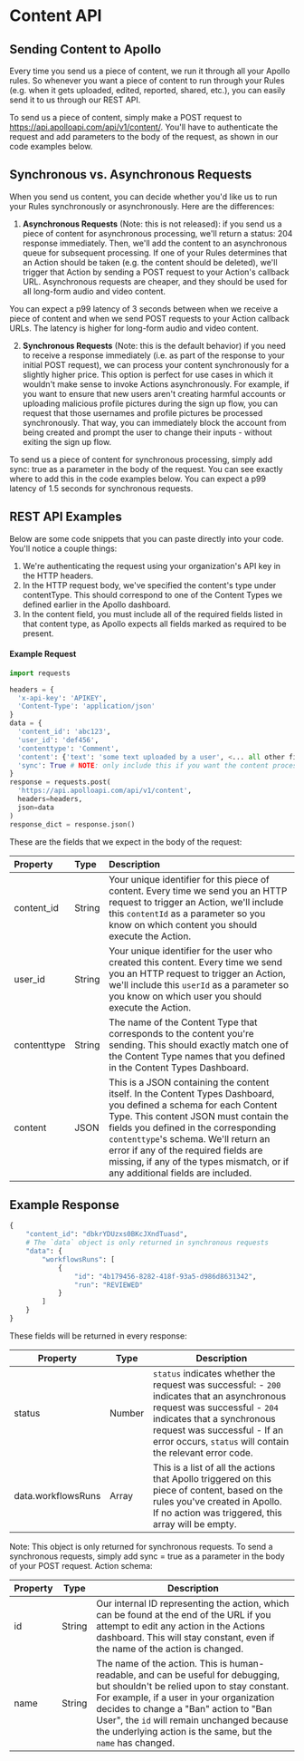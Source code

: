 # Content API

## Sending Content to Apollo

Every time you send us a piece of content, we run it through all your Apollo rules. So whenever you want a piece of content to run through your Rules (e.g. when it gets uploaded, edited, reported, shared, etc.), you can easily send it to us through our REST API.

To send us a piece of content, simply make a POST request to https://api.apolloapi.com/api/v1/content/. You'll have to authenticate the request and add parameters to the body of the request, as shown in our code examples below.

## Synchronous vs. Asynchronous Requests

When you send us content, you can decide whether you'd like us to run your Rules synchronously or asynchronously. Here are the differences:

1. **Asynchronous Requests** (Note: this is not released): if you send us a piece of content for asynchronous processing, we'll return a status: 204 response immediately. Then, we'll add the content to an asynchronous queue for subsequent processing. If one of your Rules determines that an Action should be taken (e.g. the content should be deleted), we'll trigger that Action by sending a POST request to your Action's callback URL. Asynchronous requests are cheaper, and they should be used for all long-form audio and video content.

You can expect a p99 latency of 3 seconds between when we receive a piece of content and when we send POST requests to your Action callback URLs. The latency is higher for long-form audio and video content.

2. **Synchronous Requests** (Note: this is the default behavior) if you need to receive a response immediately (i.e. as part of the response to your initial POST request), we can process your content synchronously for a slightly higher price. This option is perfect for use cases in which it wouldn't make sense to invoke Actions asynchronously. For example, if you want to ensure that new users aren't creating harmful accounts or uploading malicious profile pictures during the sign up flow, you can request that those usernames and profile pictures be processed synchronously. That way, you can immediately block the account from being created and prompt the user to change their inputs - without exiting the sign up flow.

To send us a piece of content for synchronous processing, simply add sync: true as a parameter in the body of the request. You can see exactly where to add this in the code examples below.
You can expect a p99 latency of 1.5 seconds for synchronous requests.

## REST API Examples

Below are some code snippets that you can paste directly into your code. You'll notice a couple things:

1. We're authenticating the request using your organization's API key in the HTTP headers.
2. In the HTTP request body, we've specified the content's type under contentType. This should correspond to one of the Content Types we defined earlier in the Apollo dashboard.
3. In the content field, you must include all of the required fields listed in that content type, as Apollo expects all fields marked as required to be present.

#### Example Request

```python
import requests

headers = {
  'x-api-key': 'APIKEY',
  'Content-Type': 'application/json'
}
data = {
  'content_id': 'abc123',
  'user_id': 'def456',
  'contenttype': 'Comment',
  'content': {'text': 'some text uploaded by a user', <... all other fields in your 'Comment' content type>},
  'sync': True # NOTE: only include this if you want the content processed synchronously [default]
}
response = requests.post(
  'https://api.apolloapi.com/api/v1/content',
  headers=headers,
  json=data
)
response_dict = response.json()
```

These are the fields that we expect in the body of the request:

| Property    | Type   | Description                                                                                                                                                                                                                                                                                                                                                           |
| :---------- | :----- | :-------------------------------------------------------------------------------------------------------------------------------------------------------------------------------------------------------------------------------------------------------------------------------------------------------------------------------------------------------------------- |
| content_id  | String | Your unique identifier for this piece of content. Every time we send you an HTTP request to trigger an Action, we'll include this `contentId` as a parameter so you know on which content you should execute the Action.                                                                                                                                              |
| user_id     | String | Your unique identifier for the user who created this content. Every time we send you an HTTP request to trigger an Action, we'll include this `userId` as a parameter so you know on which user you should execute the Action.                                                                                                                                        |
| contenttype | String | The name of the Content Type that corresponds to the content you're sending. This should exactly match one of the Content Type names that you defined in the Content Types Dashboard.                                                                                                                                                                                 |
| content     | JSON   | This is a JSON containing the content itself. In the Content Types Dashboard, you defined a schema for each Content Type. This content JSON must contain the fields you defined in the corresponding `contenttype`'s schema. We'll return an error if any of the required fields are missing, if any of the types mismatch, or if any additional fields are included. |

## Example Response

```python
{
    "content_id": "dbkrYDUzxs0BKcJXndTuasd",
    # The `data` object is only returned in synchronous requests
    "data": {
        "workflowsRuns": [
            {
                "id": "4b179456-8282-418f-93a5-d986d8631342",
                "run": "REVIEWED"
            }
        ]
    }
}
```

These fields will be returned in every response:

| Property              | Type   | Description                                                                                                                                                                                                                                           |
| --------------------- | ------ | ----------------------------------------------------------------------------------------------------------------------------------------------------------------------------------------------------------------------------------------------------- |
| status                | Number | `status` indicates whether the request was successful: - `200` indicates that an asynchronous request was successful - `204` indicates that a synchronous request was successful - If an error occurs, `status` will contain the relevant error code. |
| data.workflowsRuns | Array  | This is a list of all the actions that Apollo triggered on this piece of content, based on the rules you've created in Apollo. If no action was triggered, this array will be empty.                                                                  |

Note: This object is only returned for synchronous requests. To send a synchronous requests, simply add sync = true as a parameter in the body of your POST request.
Action schema:

| Property | Type   | Description                                                                                                                                                                                                                                                                                                                       |
| -------- | ------ | --------------------------------------------------------------------------------------------------------------------------------------------------------------------------------------------------------------------------------------------------------------------------------------------------------------------------------- |
| id       | String | Our internal ID representing the action, which can be found at the end of the URL if you attempt to edit any action in the Actions dashboard. This will stay constant, even if the name of the action is changed.                                                                                                                 |
| name     | String | The name of the action. This is human-readable, and can be useful for debugging, but shouldn't be relied upon to stay constant. For example, if a user in your organization decides to change a "Ban" action to "Ban User", the `id` will remain unchanged because the underlying action is the same, but the `name` has changed. |
